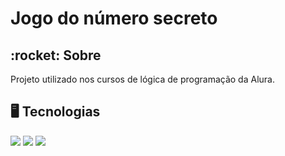 <h1>Jogo do número secreto</h1>

<h2>	:rocket: Sobre</h2>
<p>Projeto utilizado nos cursos de lógica de programação da Alura.</p>

## :desktop_computer: Tecnologias
<div>
  <img src="https://img.shields.io/badge/HTML-239120?style=for-the-badge&logo=html5&logoColor=white">
  <img src="https://img.shields.io/badge/CSS-239120?&style=for-the-badge&logo=css3&logoColor=white">
  <img src="https://img.shields.io/badge/JavaScript-F7DF1E?style=for-the-badge&logo=javascript&logoColor=black">
</div>

